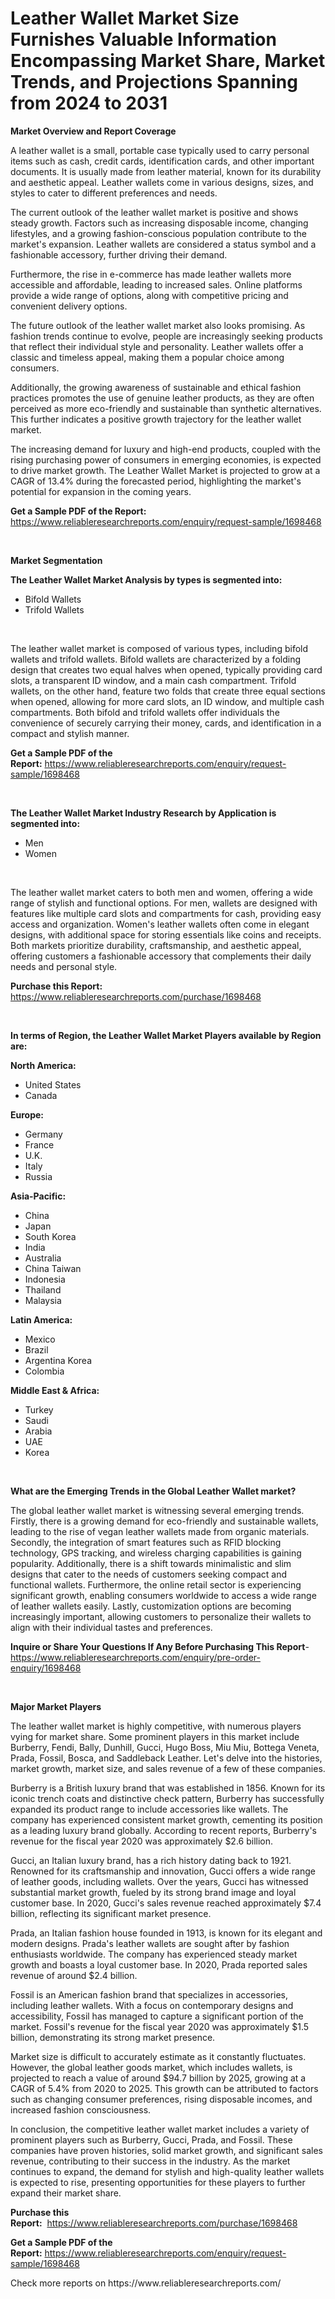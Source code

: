 <p><h1>Leather Wallet Market Size Furnishes Valuable Information Encompassing Market Share, Market Trends, and Projections Spanning from 2024 to 2031</h1></p><p><strong>Market Overview and Report Coverage</strong></p>
<p><p>A leather wallet is a small, portable case typically used to carry personal items such as cash, credit cards, identification cards, and other important documents. It is usually made from leather material, known for its durability and aesthetic appeal. Leather wallets come in various designs, sizes, and styles to cater to different preferences and needs.</p><p>The current outlook of the leather wallet market is positive and shows steady growth. Factors such as increasing disposable income, changing lifestyles, and a growing fashion-conscious population contribute to the market's expansion. Leather wallets are considered a status symbol and a fashionable accessory, further driving their demand.</p><p>Furthermore, the rise in e-commerce has made leather wallets more accessible and affordable, leading to increased sales. Online platforms provide a wide range of options, along with competitive pricing and convenient delivery options.</p><p>The future outlook of the leather wallet market also looks promising. As fashion trends continue to evolve, people are increasingly seeking products that reflect their individual style and personality. Leather wallets offer a classic and timeless appeal, making them a popular choice among consumers.</p><p>Additionally, the growing awareness of sustainable and ethical fashion practices promotes the use of genuine leather products, as they are often perceived as more eco-friendly and sustainable than synthetic alternatives. This further indicates a positive growth trajectory for the leather wallet market.</p><p>The increasing demand for luxury and high-end products, coupled with the rising purchasing power of consumers in emerging economies, is expected to drive market growth. The Leather Wallet Market is projected to grow at a CAGR of 13.4% during the forecasted period, highlighting the market's potential for expansion in the coming years.</p></p>
<p><strong>Get a Sample PDF of the Report:</strong> <a href="https://www.reliableresearchreports.com/enquiry/request-sample/1698468">https://www.reliableresearchreports.com/enquiry/request-sample/1698468</a></p>
<p>&nbsp;</p>
<p><strong>Market Segmentation</strong></p>
<p><strong>The Leather Wallet Market Analysis by types is segmented into:</strong></p>
<p><ul><li>Bifold Wallets</li><li>Trifold Wallets</li></ul></p>
<p>&nbsp;</p>
<p><p>The leather wallet market is composed of various types, including bifold wallets and trifold wallets. Bifold wallets are characterized by a folding design that creates two equal halves when opened, typically providing card slots, a transparent ID window, and a main cash compartment. Trifold wallets, on the other hand, feature two folds that create three equal sections when opened, allowing for more card slots, an ID window, and multiple cash compartments. Both bifold and trifold wallets offer individuals the convenience of securely carrying their money, cards, and identification in a compact and stylish manner.</p></p>
<p><strong>Get a Sample PDF of the Report:</strong>&nbsp;<a href="https://www.reliableresearchreports.com/enquiry/request-sample/1698468">https://www.reliableresearchreports.com/enquiry/request-sample/1698468</a></p>
<p>&nbsp;</p>
<p><strong>The Leather Wallet Market Industry Research by Application is segmented into:</strong></p>
<p><ul><li>Men</li><li>Women</li></ul></p>
<p>&nbsp;</p>
<p><p>The leather wallet market caters to both men and women, offering a wide range of stylish and functional options. For men, wallets are designed with features like multiple card slots and compartments for cash, providing easy access and organization. Women's leather wallets often come in elegant designs, with additional space for storing essentials like coins and receipts. Both markets prioritize durability, craftsmanship, and aesthetic appeal, offering customers a fashionable accessory that complements their daily needs and personal style.</p></p>
<p><strong>Purchase this Report:</strong>&nbsp; <a href="https://www.reliableresearchreports.com/purchase/1698468">https://www.reliableresearchreports.com/purchase/1698468</a></p>
<p>&nbsp;</p>
<p><strong>In terms of Region, the Leather Wallet Market Players available by Region are:</strong></p>
<p>
    <p> <strong> North America: </strong>
        <ul>
            <li>United States</li>
            <li>Canada</li>
        </ul>
        </p> 
    <p> <strong> Europe: </strong>
        <ul>
            <li>Germany</li>
            <li>France</li>
            <li>U.K.</li>
            <li>Italy</li>
            <li>Russia</li>
        </ul>
        </p> 
    <p> <strong> Asia-Pacific: </strong>
        <ul>
            <li>China</li>
            <li>Japan</li>
            <li>South Korea</li>
            <li>India</li>
            <li>Australia</li>
            <li>China Taiwan</li>
            <li>Indonesia</li>
            <li>Thailand</li>
            <li>Malaysia</li>
        </ul>
        </p> 
    <p> <strong> Latin America: </strong>
        <ul>
            <li>Mexico</li>
            <li>Brazil</li>
            <li>Argentina Korea</li>
            <li>Colombia</li>
        </ul>
        </p> 
    <p> <strong> Middle East & Africa: </strong>
        <ul>
            <li>Turkey</li>
            <li>Saudi</li>
            <li>Arabia</li>
            <li>UAE</li>
            <li>Korea</li>
        </ul>
    </p>
    </p>
<p>&nbsp;</p>
<p><strong>What are the Emerging Trends in the Global Leather Wallet market?</strong></p>
<p><p>The global leather wallet market is witnessing several emerging trends. Firstly, there is a growing demand for eco-friendly and sustainable wallets, leading to the rise of vegan leather wallets made from organic materials. Secondly, the integration of smart features such as RFID blocking technology, GPS tracking, and wireless charging capabilities is gaining popularity. Additionally, there is a shift towards minimalistic and slim designs that cater to the needs of customers seeking compact and functional wallets. Furthermore, the online retail sector is experiencing significant growth, enabling consumers worldwide to access a wide range of leather wallets easily. Lastly, customization options are becoming increasingly important, allowing customers to personalize their wallets to align with their individual tastes and preferences.</p></p>
<p><strong>Inquire or Share Your Questions If Any Before Purchasing This Report</strong>- <a href="https://www.reliableresearchreports.com/enquiry/pre-order-enquiry/1698468">https://www.reliableresearchreports.com/enquiry/pre-order-enquiry/1698468</a></p>
<p>&nbsp;</p>
<p><strong>Major Market Players</strong></p>
<p><p>The leather wallet market is highly competitive, with numerous players vying for market share. Some prominent players in this market include Burberry, Fendi, Bally, Dunhill, Gucci, Hugo Boss, Miu Miu, Bottega Veneta, Prada, Fossil, Bosca, and Saddleback Leather. Let's delve into the histories, market growth, market size, and sales revenue of a few of these companies.</p><p>Burberry is a British luxury brand that was established in 1856. Known for its iconic trench coats and distinctive check pattern, Burberry has successfully expanded its product range to include accessories like wallets. The company has experienced consistent market growth, cementing its position as a leading luxury brand globally. According to recent reports, Burberry's revenue for the fiscal year 2020 was approximately $2.6 billion.</p><p>Gucci, an Italian luxury brand, has a rich history dating back to 1921. Renowned for its craftsmanship and innovation, Gucci offers a wide range of leather goods, including wallets. Over the years, Gucci has witnessed substantial market growth, fueled by its strong brand image and loyal customer base. In 2020, Gucci's sales revenue reached approximately $7.4 billion, reflecting its significant market presence.</p><p>Prada, an Italian fashion house founded in 1913, is known for its elegant and modern designs. Prada's leather wallets are sought after by fashion enthusiasts worldwide. The company has experienced steady market growth and boasts a loyal customer base. In 2020, Prada reported sales revenue of around $2.4 billion.</p><p>Fossil is an American fashion brand that specializes in accessories, including leather wallets. With a focus on contemporary designs and accessibility, Fossil has managed to capture a significant portion of the market. Fossil's revenue for the fiscal year 2020 was approximately $1.5 billion, demonstrating its strong market presence.</p><p>Market size is difficult to accurately estimate as it constantly fluctuates. However, the global leather goods market, which includes wallets, is projected to reach a value of around $94.7 billion by 2025, growing at a CAGR of 5.4% from 2020 to 2025. This growth can be attributed to factors such as changing consumer preferences, rising disposable incomes, and increased fashion consciousness.</p><p>In conclusion, the competitive leather wallet market includes a variety of prominent players such as Burberry, Gucci, Prada, and Fossil. These companies have proven histories, solid market growth, and significant sales revenue, contributing to their success in the industry. As the market continues to expand, the demand for stylish and high-quality leather wallets is expected to rise, presenting opportunities for these players to further expand their market share.</p></p>
<p><strong>Purchase this Report:</strong>&nbsp;&nbsp;<a href="https://www.reliableresearchreports.com/purchase/1698468">https://www.reliableresearchreports.com/purchase/1698468</a></p>
<p></p>
<p><strong>Get a Sample PDF of the Report:</strong>&nbsp;<a href="https://www.reliableresearchreports.com/enquiry/request-sample/1698468">https://www.reliableresearchreports.com/enquiry/request-sample/1698468</a></p>
<p>Check more reports on https://www.reliableresearchreports.com/</p>